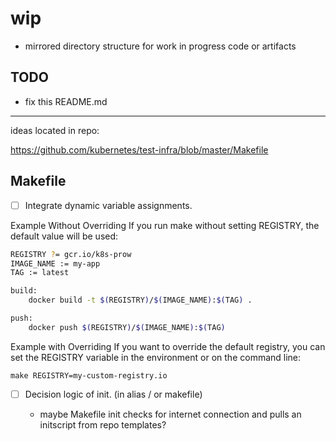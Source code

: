 # wip

- mirrored directory structure for work in progress code or artifacts

## TODO

- fix this README.md

---

ideas located in repo:

<https://github.com/kubernetes/test-infra/blob/master/Makefile>

## Makefile

- [ ] Integrate dynamic variable assignments.

Example Without Overriding
If you run make without setting REGISTRY, the default value will be used:

```sh
REGISTRY ?= gcr.io/k8s-prow
IMAGE_NAME := my-app
TAG := latest

build:
    docker build -t $(REGISTRY)/$(IMAGE_NAME):$(TAG) .

push:
    docker push $(REGISTRY)/$(IMAGE_NAME):$(TAG)
```

Example with Overriding
If you want to override the default registry, you can set the REGISTRY variable in the environment or on the command line:

```shell
make REGISTRY=my-custom-registry.io
```

- [ ] Decision logic of init.  (in alias / or makefile)
  
  - maybe Makefile init checks for internet connection and pulls an initscript from repo templates?

